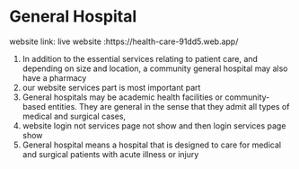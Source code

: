 <h1>General Hospital</h1>
website link:
 live website :https://health-care-91dd5.web.app/

<ol> 
 <li>In addition to the essential services relating to patient care, and depending on size and location, a community general hospital may also have a pharmacy</li>
 <li> our website services part is most important part
</li>
   <li>  General hospitals may be academic health facilities or community-based entities. They are general in the sense that they admit all types of medical and surgical cases,
</li>
   <li> website login not services page not show and then login services page show
</li>
   <li>   General hospital means a hospital that is designed to care for medical and surgical patients with acute illness or injury
</li>
  
 </ol>
